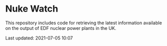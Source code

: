 # Nuke Watch

This repository includes code for retrieving the latest information available on the output of EDF nuclear power plants in the UK.

Last updated: 2021-07-05 10:07